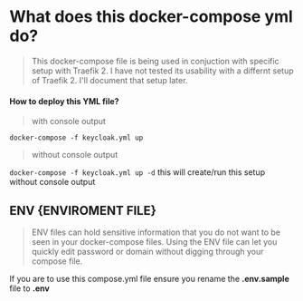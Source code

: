 # What does this docker-compose yml do?
> This docker-compose file is being used in conjuction with specific setup with Traefik 2. I have not tested its usability with a differnt setup of Traefik 2. I'll document that setup later.

#### How to deploy this YML file?
>with console output

```docker-compose -f keycloak.yml up``` 

>without console output

```docker-compose -f keycloak.yml up -d``` this will create/run this setup without console output


## ENV {ENVIROMENT FILE}
> ENV files can hold sensitive information that you do not want to be seen in your docker-compose files.
> Using the ENV file can let you quickly edit password or domain without digging through your compose file.

If you are to use this compose.yml file ensure you rename the **.env.sample** file to **.env**
